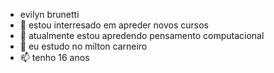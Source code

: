 - evilyn brunetti
- 👀 estou interresado em apreder novos cursos
- 🌱 atualmente estou apredendo pensamento computacional  
- 💞️ eu estudo no milton carneiro
- 📫 tenho 16 anos 
<!---  
evilyn22/evilyn22 is a ✨ special ✨ repository because its `README.md` (this file) appears on your GitHub profile.
You can click the Preview link to take a look at your changes.
--->
   
